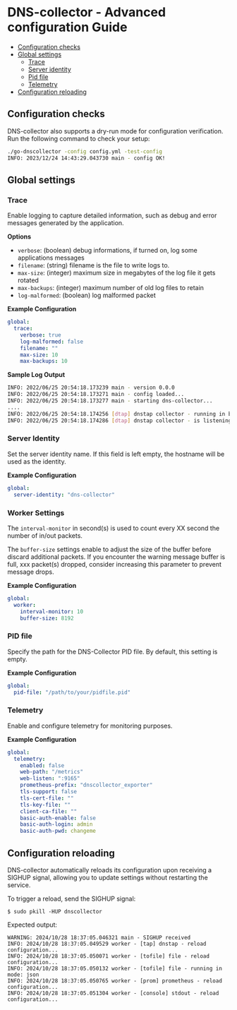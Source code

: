 # DNS-collector - Advanced configuration Guide

- [Configuration checks](#configuration-checks)
- [Global settings](#global-settings)
  - [Trace](#trace)
  - [Server identity](#server-identity)
  - [Pid file](#pid-file)
  - [Telemetry](#telemetry)
- [Configuration reloading](#configuration-reloading)

## Configuration checks

DNS-collector also supports a dry-run mode for configuration verification. Run the following command to check your setup:

```bash
./go-dnscollector -config config.yml -test-config
INFO: 2023/12/24 14:43:29.043730 main - config OK!
```

## Global settings

### Trace

Enable logging to capture detailed information, such as debug and error messages generated by the application.

**Options**

- `verbose`: (boolean) debug informations, if turned on, log some applications messages
- `filename`: (string) filename is the file to write logs to.
- `max-size`: (integer) maximum size in megabytes of the log file it gets rotated
- `max-backups`: (integer) maximum number of old log files to retain
- `log-malformed`: (boolean) log malformed packet

**Example Configuration**

```yaml
global:
  trace:
    verbose: true
    log-malformed: false
    filename: ""
    max-size: 10
    max-backups: 10
```

**Sample Log Output**

```bash
INFO: 2022/06/25 20:54:18.173239 main - version 0.0.0
INFO: 2022/06/25 20:54:18.173271 main - config loaded...
INFO: 2022/06/25 20:54:18.173277 main - starting dns-collector...
....
INFO: 2022/06/25 20:54:18.174256 [dtap] dnstap collector - running in background...
INFO: 2022/06/25 20:54:18.174286 [dtap] dnstap collector - is listening on [::]:6000
```

### Server Identity

Set the server identity name. If this field is left empty, the hostname will be used as the identity.

**Example Configuration**

```yaml
global:
  server-identity: "dns-collector"
```

### Worker Settings

The `interval-monitor` in second(s) is used to count every XX second the number of in/out packets.

The `buffer-size` settings enable to adjust the size of the buffer before discard additional packets. If you encounter the warning message buffer is full, xxx packet(s) dropped, consider increasing this parameter to prevent message drops.
  
**Example Configuration**

```yaml
global:
  worker:
    interval-monitor: 10
    buffer-size: 8192
```

### PID file

Specify the path for the DNS-Collector PID file. By default, this setting is empty.

**Example Configuration**

```yaml
global:
  pid-file: "/path/to/your/pidfile.pid"
```

### Telemetry

Enable and configure telemetry for monitoring purposes.

**Example Configuration**

```yaml
global:
  telemetry:
    enabled: false
    web-path: "/metrics"
    web-listen: ":9165"
    prometheus-prefix: "dnscollector_exporter"
    tls-support: false
    tls-cert-file: ""
    tls-key-file: ""
    client-ca-file: ""
    basic-auth-enable: false
    basic-auth-login: admin
    basic-auth-pwd: changeme
```


## Configuration reloading

DNS-collector automatically reloads its configuration upon receiving a SIGHUP signal, allowing you to update settings without restarting the service.

To trigger a reload, send the SIGHUP signal:

```
$ sudo pkill -HUP dnscollector
```

Expected output:

```
WARNING: 2024/10/28 18:37:05.046321 main - SIGHUP received
INFO: 2024/10/28 18:37:05.049529 worker - [tap] dnstap - reload configuration...
INFO: 2024/10/28 18:37:05.050071 worker - [tofile] file - reload configuration...
INFO: 2024/10/28 18:37:05.050132 worker - [tofile] file - running in mode: json
INFO: 2024/10/28 18:37:05.050765 worker - [prom] prometheus - reload configuration...
INFO: 2024/10/28 18:37:05.051304 worker - [console] stdout - reload configuration...
```